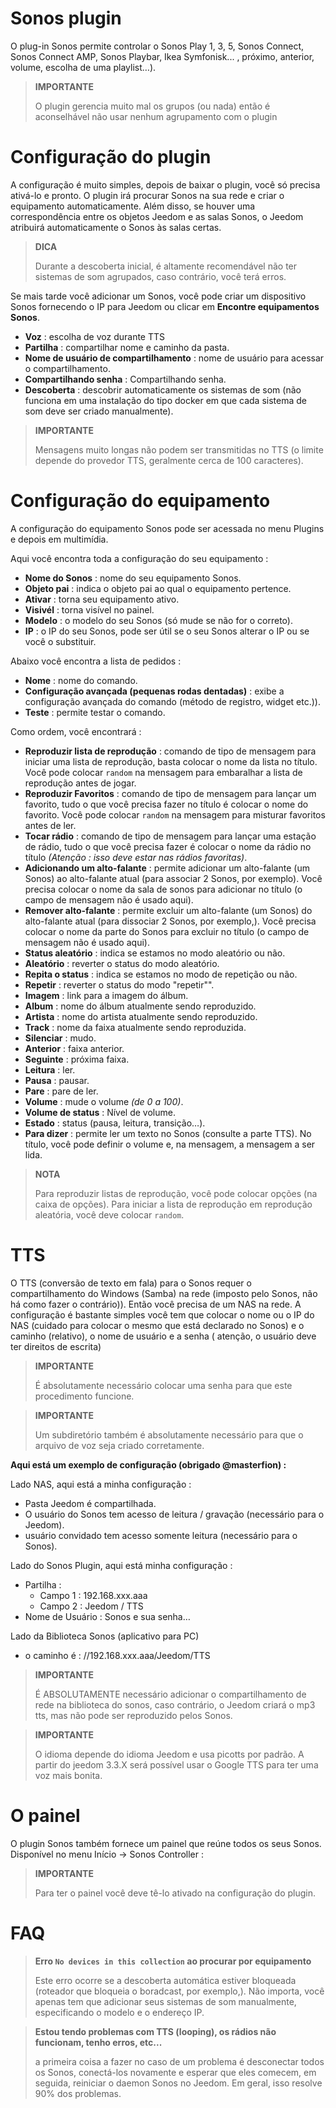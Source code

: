 # Sonos plugin

O plug-in Sonos permite controlar o Sonos Play 1, 3, 5, Sonos Connect, Sonos Connect AMP, Sonos Playbar, Ikea Symfonisk... , próximo, anterior, volume, escolha de uma playlist…).

> **IMPORTANTE**
>
> O plugin gerencia muito mal os grupos (ou nada) então é aconselhável não usar nenhum agrupamento com o plugin

# Configuração do plugin

A configuração é muito simples, depois de baixar o plugin, você só precisa ativá-lo e pronto. O plugin irá procurar Sonos na sua rede e criar o equipamento automaticamente. Além disso, se houver uma correspondência entre os objetos Jeedom e as salas Sonos, o Jeedom atribuirá automaticamente o Sonos às salas certas.

> **DICA**
>
> Durante a descoberta inicial, é altamente recomendável não ter sistemas de som agrupados, caso contrário, você terá erros.

Se mais tarde você adicionar um Sonos, você pode criar um dispositivo Sonos fornecendo o IP para Jeedom ou clicar em **Encontre equipamentos Sonos**.

-   **Voz** : escolha de voz durante TTS
-   **Partilha** : compartilhar nome e caminho da pasta.
-   **Nome de usuário de compartilhamento** : nome de usuário para acessar o compartilhamento.
-   **Compartilhando senha** : Compartilhando senha.
-   **Descoberta** : descobrir automaticamente os sistemas de som (não funciona em uma instalação do tipo docker em que cada sistema de som deve ser criado manualmente).

> **IMPORTANTE**
>
> Mensagens muito longas não podem ser transmitidas no TTS (o limite
> depende do provedor TTS, geralmente cerca de 100 caracteres).

# Configuração do equipamento

A configuração do equipamento Sonos pode ser acessada no menu Plugins e depois em multimídia.

Aqui você encontra toda a configuração do seu equipamento :

-   **Nome do Sonos** : nome do seu equipamento Sonos.
-   **Objeto pai** : indica o objeto pai ao qual o equipamento pertence.
-   **Ativar** : torna seu equipamento ativo.
-   **Visivél** : torna visível no painel.
-   **Modelo** : o modelo do seu Sonos (só mude se não for o correto).
-   **IP** : o IP do seu Sonos, pode ser útil se o seu Sonos alterar o IP ou se você o substituir.

Abaixo você encontra a lista de pedidos :

-   **Nome** : nome do comando.
-   **Configuração avançada (pequenas rodas dentadas)** : exibe a configuração avançada do comando (método de registro, widget etc.)).
-   **Teste** : permite testar o comando.

Como ordem, você encontrará :

-   **Reproduzir lista de reprodução** : comando de tipo de mensagem para iniciar uma lista de reprodução, basta colocar o nome da lista no título. Você pode colocar ``random`` na mensagem para embaralhar a lista de reprodução antes de jogar.
-   **Reproduzir Favoritos** :  comando de tipo de mensagem para lançar um favorito, tudo o que você precisa fazer no título é colocar o nome do favorito. Você pode colocar ``random`` na mensagem para misturar favoritos antes de ler.
-   **Tocar rádio** : comando de tipo de mensagem para lançar uma estação de rádio, tudo o que você precisa fazer é colocar o nome da rádio no título *(Atenção : isso deve estar nas rádios favoritas)*.
-   **Adicionando um alto-falante** : permite adicionar um alto-falante (um Sonos) ao alto-falante atual (para associar 2 Sonos, por exemplo). Você precisa colocar o nome da sala de sonos para adicionar no título (o campo de mensagem não é usado aqui).
-   **Remover alto-falante** : permite excluir um alto-falante (um Sonos) do alto-falante atual (para dissociar 2 Sonos, por exemplo,). Você precisa colocar o nome da parte do Sonos para excluir no título (o campo de mensagem não é usado aqui).
-   **Status aleatório** : indica se estamos no modo aleatório ou não.
-   **Aleatório** : reverter o status do modo aleatório.
-   **Repita o status** : indica se estamos no modo de repetição ou não.
-   **Repetir** : reverter o status do modo "repetir"".
-   **Imagem** : link para a imagem do álbum.
-   **Album** : nome do álbum atualmente sendo reproduzido.
-   **Artista** : nome do artista atualmente sendo reproduzido.
-   **Track** : nome da faixa atualmente sendo reproduzida.
-   **Silenciar** : mudo.
-   **Anterior** : faixa anterior.
-   **Seguinte** : próxima faixa.
-   **Leitura** : ler.
-   **Pausa** : pausar.
-   **Pare** : pare de ler.
-   **Volume** : mude o volume *(de 0 a 100)*.
-   **Volume de status** : Nível de volume.
-   **Estado** : status (pausa, leitura, transição…).
-   **Para dizer** : permite ler um texto no Sonos (consulte a parte TTS). No título, você pode definir o volume e, na mensagem, a mensagem a ser lida.

> **NOTA**
>
> Para reproduzir listas de reprodução, você pode colocar opções (na caixa de opções). Para iniciar a lista de reprodução em reprodução aleatória, você deve colocar ``random``.

# TTS

O TTS (conversão de texto em fala) para o Sonos requer o compartilhamento do Windows (Samba) na rede (imposto pelo Sonos, não há como fazer o contrário)). Então você precisa de um NAS na rede. A configuração é bastante simples você tem que colocar o nome ou o IP do NAS (cuidado para colocar o mesmo que está declarado no Sonos) e o caminho (relativo), o nome de usuário e a senha ( atenção, o usuário deve ter direitos de escrita)

> **IMPORTANTE**
>
> É absolutamente necessário colocar uma senha para que este procedimento funcione.

> **IMPORTANTE**
>
> Um subdiretório também é absolutamente necessário para que o arquivo de voz seja criado corretamente.

**Aqui está um exemplo de configuração (obrigado @masterfion) :**

Lado NAS, aqui está a minha configuração :

-   Pasta Jeedom é compartilhada.
-   O usuário do Sonos tem acesso de leitura / gravação (necessário para o Jeedom).
-   usuário convidado tem acesso somente leitura (necessário para o Sonos).

Lado do Sonos Plugin, aqui está minha configuração :

-   Partilha :
    -   Campo 1 : 192.168.xxx.aaa
    -   Campo 2 : Jeedom / TTS
-   Nome de Usuário : Sonos e sua senha…

Lado da Biblioteca Sonos (aplicativo para PC)
-   o caminho é : //192.168.xxx.aaa/Jeedom/TTS

> **IMPORTANTE**
>
> É ABSOLUTAMENTE necessário adicionar o compartilhamento de rede na biblioteca do sonos, caso contrário, o Jeedom criará o mp3 tts, mas não pode ser reproduzido pelos Sonos.

> **IMPORTANTE**
>
> O idioma depende do idioma Jeedom e usa picotts por padrão. A partir do jeedom 3.3.X será possível usar o Google TTS para ter uma voz mais bonita.


# O painel

O plugin Sonos também fornece um painel que reúne todos os seus Sonos. Disponível no menu Início → Sonos Controller :

> **IMPORTANTE**
>
> Para ter o painel você deve tê-lo ativado na configuração do plugin.

# FAQ

> **Erro ``No devices in this collection`` ao procurar por equipamento**
>
> Este erro ocorre se a descoberta automática estiver bloqueada (roteador que bloqueia o boradcast, por exemplo,). Não importa, você apenas tem que adicionar seus sistemas de som manualmente, especificando o modelo e o endereço IP.

> **Estou tendo problemas com TTS (looping), os rádios não funcionam, tenho erros, etc...**
>
> a primeira coisa a fazer no caso de um problema é desconectar todos os Sonos, conectá-los novamente e esperar que eles comecem, em seguida, reiniciar o daemon Sonos no Jeedom. Em geral, isso resolve 90% dos problemas.
